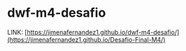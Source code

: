 # dwf-m4-desafio

LINK: [https://jimenafernandez1.github.io/dwf-m4-desafio/](https://jimenafernandez1.github.io/Desafio-Final-M4/)
